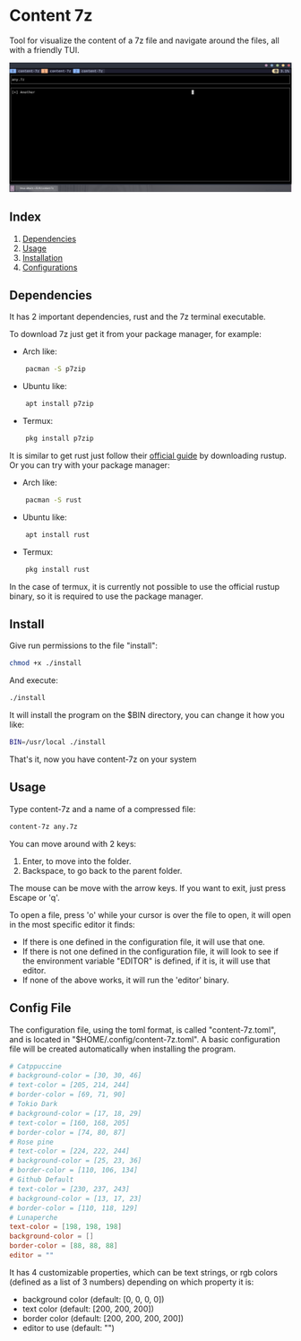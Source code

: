 # Content 7z
Tool for visualize the content of a 7z file and navigate around the files, all with a friendly TUI.

![A look of the tool](screenshot.png)

## Index
1. [Dependencies](#dependencies)
2. [Usage](#usage)
3. [Installation](#install)
4. [Configurations](#config-file)

## Dependencies
It has 2 important dependencies, rust and the 7z terminal executable.

To download 7z just get it from your package manager, for example:
- Arch like:
```bash
	pacman -S p7zip
```
- Ubuntu like:
```bash
	apt install p7zip
```
- Termux:
```bash
	pkg install p7zip
```

It is similar to get rust just follow their [official guide](https://www.rust-lang.org/es/tools/install) by downloading rustup. Or you can try with your package manager:
- Arch like:
```bash
	pacman -S rust
```
- Ubuntu like:
```bash
	apt install rust
```
- Termux:
```bash
	pkg install rust
```

In the case of termux, it is currently not possible to use the official rustup binary, so it is required to use the package manager.

## Install
Give run permissions to the file "install":
```bash
chmod +x ./install
```

And execute:
```bash
./install
```

It will install the program on the $BIN directory, you can change it how you like:
```bash
BIN=/usr/local ./install
```

That's it, now you have content-7z on your system

## Usage
Type content-7z and a name of a compressed file:
```bash
content-7z any.7z
```

You can move around with 2 keys:
1. Enter, to move into the folder.
2. Backspace, to go back to the parent folder.

The mouse can be move with the arrow keys.
If you want to exit, just press Escape or 'q'.

To open a file, press 'o' while your cursor is over the file to open, it will open in the most specific editor it finds:
- If there is one defined in the configuration file, it will use that one.
- If there is not one defined in the configuration file, it will look to see if the environment variable "EDITOR" is defined, if it is, it will use that editor.
- If none of the above works, it will run the 'editor' binary.

## Config File
The configuration file, using the toml format, is called "content-7z.toml", and is located in "$HOME/.config/content-7z.toml".
A basic configuration file will be created automatically when installing the program.
```toml
# Catppuccine
# background-color = [30, 30, 46]
# text-color = [205, 214, 244]
# border-color = [69, 71, 90]
# Tokio Dark
# background-color = [17, 18, 29]
# text-color = [160, 168, 205]
# border-color = [74, 80, 87]
# Rose pine
# text-color = [224, 222, 244]
# background-color = [25, 23, 36]
# border-color = [110, 106, 134]
# Github Default
# text-color = [230, 237, 243]
# background-color = [13, 17, 23]
# border-color = [110, 118, 129]
# Lunaperche
text-color = [198, 198, 198]
background-color = []
border-color = [88, 88, 88]
editor = ""
```

It has 4 customizable properties, which can be text strings, or rgb colors (defined as a list of 3 numbers) depending on which property it is:
- background color (default: [0, 0, 0, 0])
- text color (default: [200, 200, 200])
- border color (default: [200, 200, 200, 200])
- editor to use (default: "")
